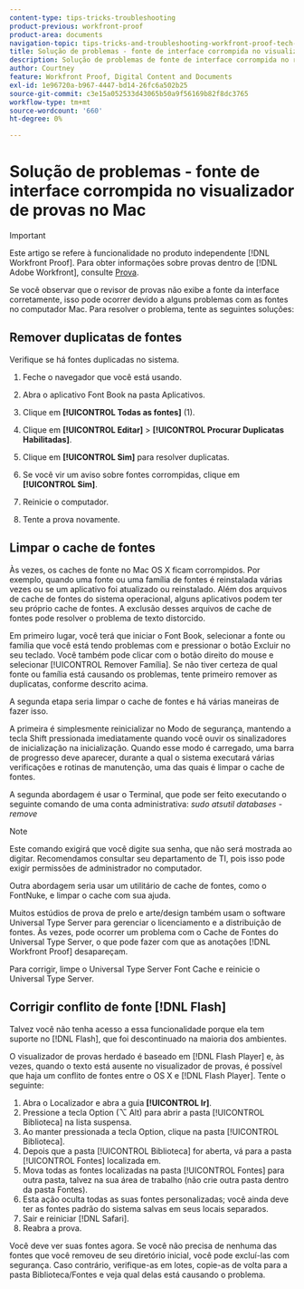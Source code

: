 ```yaml
---
content-type: tips-tricks-troubleshooting
product-previous: workfront-proof
product-area: documents
navigation-topic: tips-tricks-and-troubleshooting-workfront-proof-tech-corner
title: Solução de problemas - fonte de interface corrompida no visualizador de provas no Mac
description: Solução de problemas de fonte de interface corrompida no revisor de provas no Mac
author: Courtney
feature: Workfront Proof, Digital Content and Documents
exl-id: 1e96720a-b967-4447-bd14-26fc6a502b25
source-git-commit: c3e15a052533d43065b50a9f56169b82f8dc3765
workflow-type: tm+mt
source-wordcount: '660'
ht-degree: 0%

---
```


# Solução de problemas - fonte de interface corrompida no visualizador de provas no Mac

>[!IMPORTANT]
>
>Este artigo se refere à funcionalidade no produto independente [!DNL Workfront Proof]. Para obter informações sobre provas dentro de [!DNL Adobe Workfront], consulte [Prova](../../../review-and-approve-work/proofing/proofing.md).

Se você observar que o revisor de provas não exibe a fonte da interface corretamente, isso pode ocorrer devido a alguns problemas com as fontes no computador Mac. Para resolver o problema, tente as seguintes soluções:

## Remover duplicatas de fontes

Verifique se há fontes duplicadas no sistema.

1. Feche o navegador que você está usando.
1. Abra o aplicativo Font Book na pasta Aplicativos.
1. Clique em **[!UICONTROL Todas as fontes]** (1).
1. Clique em **[!UICONTROL Editar]** > **[!UICONTROL Procurar Duplicatas Habilitadas]**.

1. Clique em **[!UICONTROL Sim]** para resolver duplicatas.
1. Se você vir um aviso sobre fontes corrompidas, clique em **[!UICONTROL Sim]**.
1. Reinicie o computador.
1. Tente a prova novamente.

## Limpar o cache de fontes

Às vezes, os caches de fonte no Mac OS X ficam corrompidos. Por exemplo, quando uma fonte ou uma família de fontes é reinstalada várias vezes ou se um aplicativo foi atualizado ou reinstalado. Além dos arquivos de cache de fontes do sistema operacional, alguns aplicativos podem ter seu próprio cache de fontes. A exclusão desses arquivos de cache de fontes pode resolver o problema de texto distorcido.

Em primeiro lugar, você terá que iniciar o Font Book, selecionar a fonte ou família que você está tendo problemas com e pressionar o botão Excluir no seu teclado. Você também pode clicar com o botão direito do mouse e selecionar [!UICONTROL Remover Família]. Se não tiver certeza de qual fonte ou família está causando os problemas, tente primeiro remover as duplicatas, conforme descrito acima.

A segunda etapa seria limpar o cache de fontes e há várias maneiras de fazer isso.

A primeira é simplesmente reinicializar no Modo de segurança, mantendo a tecla Shift pressionada imediatamente quando você ouvir os sinalizadores de inicialização na inicialização. Quando esse modo é carregado, uma barra de progresso deve aparecer, durante a qual o sistema executará várias verificações e rotinas de manutenção, uma das quais é limpar o cache de fontes.

A segunda abordagem é usar o Terminal, que pode ser feito executando o seguinte comando de uma conta administrativa: *sudo atsutil databases -remove*

>[!NOTE]
>
>Este comando exigirá que você digite sua senha, que não será mostrada ao digitar. Recomendamos consultar seu departamento de TI, pois isso pode exigir permissões de administrador no computador.

Outra abordagem seria usar um utilitário de cache de fontes, como o FontNuke, e limpar o cache com sua ajuda.

Muitos estúdios de prova de prelo e arte/design também usam o software Universal Type Server para gerenciar o licenciamento e a distribuição de fontes. Às vezes, pode ocorrer um problema com o Cache de Fontes do Universal Type Server, o que pode fazer com que as anotações [!DNL Workfront Proof] desapareçam.

Para corrigir, limpe o Universal Type Server Font Cache e reinicie o Universal Type Server.

## Corrigir conflito de fonte [!DNL Flash]

Talvez você não tenha acesso a essa funcionalidade porque ela tem suporte no [!DNL Flash], que foi descontinuado na maioria dos ambientes.

O visualizador de provas herdado é baseado em [!DNL Flash Player] e, às vezes, quando o texto está ausente no visualizador de provas, é possível que haja um conflito de fontes entre o OS X e [!DNL Flash Player]. Tente o seguinte:

1. Abra o Localizador e abra a guia **[!UICONTROL Ir]**.
1. Pressione a tecla Option (⌥ Alt) para abrir a pasta [!UICONTROL Biblioteca] na lista suspensa.
1. Ao manter pressionada a tecla Option, clique na pasta [!UICONTROL Biblioteca].
1. Depois que a pasta [!UICONTROL Biblioteca] for aberta, vá para a pasta [!UICONTROL Fontes] localizada em.
1. Mova todas as fontes localizadas na pasta [!UICONTROL Fontes] para outra pasta, talvez na sua área de trabalho (não crie outra pasta dentro da pasta Fontes).
1. Esta ação oculta todas as suas fontes personalizadas; você ainda deve ter as fontes padrão do sistema salvas em seus locais separados.
1. Sair e reiniciar [!DNL Safari].
1. Reabra a prova.

Você deve ver suas fontes agora. Se você não precisa de nenhuma das fontes que você removeu de seu diretório inicial, você pode excluí-las com segurança. Caso contrário, verifique-as em lotes, copie-as de volta para a pasta Biblioteca/Fontes e veja qual delas está causando o problema.
